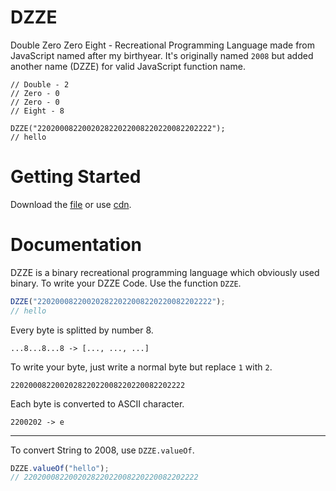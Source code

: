 # DZZE
Double Zero Zero Eight - Recreational Programming Language made from JavaScript named after my birthyear.
It's originally named `2008` but added another name (DZZE) for valid JavaScript function name.

```
// Double - 2
// Zero - 0
// Zero - 0
// Eight - 8

DZZE("220200082200202822022008220220082202222");
// hello
```

# Getting Started
Download the [file](2008.js) or use [cdn](https://cdn.jsdelivr.net/gh/dlvdls18/DZZE@main/2008.js).

# Documentation
DZZE is a binary recreational programming language which obviously used binary.
To write your DZZE Code. Use the function `DZZE`.
```js
DZZE("220200082200202822022008220220082202222");
// hello
```

Every byte is splitted by number 8.
```
...8...8...8 -> [..., ..., ...]
```

To write your byte, just write a normal byte but replace `1` with `2`.
```
220200082200202822022008220220082202222
```

Each byte is converted to ASCII character.
```
2200202 -> e
```

***

To convert String to 2008, use `DZZE.valueOf`.
```js
DZZE.valueOf("hello");
// 220200082200202822022008220220082202222
```
